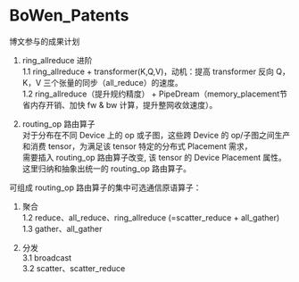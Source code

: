 # BoWen_Patents<br>

博文参与的成果计划<br>

1. ring_allreduce 进阶<br>
1.1 ring_allreduce + transformer(K,Q,V)，动机：提高 transformer 反向 Q，K，V 三个张量的同步（all_reduce）的速度。<br>
1.2 ring_allreduce（提升规约精度） + PipeDream（memory_placement节省内存开销、加快 fw & bw 计算，提升整网收敛速度）。<br>

2. routing_op 路由算子<br>
对于分布在不同 Device 上的 op 或子图，这些跨 Device 的 op/子图之间生产和消费 tensor，为满足该 tensor 特定的分布式 Placement 需求，<br>
需要插入 routing_op 路由算子改变, 该 tensor 的 Device Placement 属性。这里归纳和抽象出统一的 routing_op 路由算子。<br>

可组成 routing_op 路由算子的集中可选通信原语算子：<br>
1. 聚合<br>
1.2 reduce、all_reduce、ring_allreduce (=scatter_reduce + all_gather)<br>
1.3 gather、all_gather<br>

3. 分发<br>
3.1 broadcast<br>
3.2 scatter、scatter_reduce<br>
